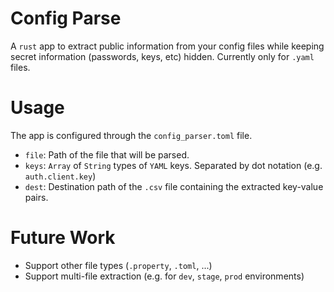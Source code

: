 # Config Parse
A `rust` app to extract public information from your config files while keeping secret information
(passwords, keys, etc) hidden. Currently only for `.yaml` files.

# Usage
The app is configured through the `config_parser.toml` file.
- `file`: Path of the file that will be parsed.
- `keys`: `Array` of `String` types of `YAML` keys. Separated by dot notation (e.g.
  `auth.client.key`)
- `dest`: Destination path of the `.csv` file containing the extracted key-value pairs.

# Future Work
- Support other file types (`.property`, `.toml`, ...)
- Support multi-file extraction (e.g. for `dev`, `stage`, `prod` environments)
